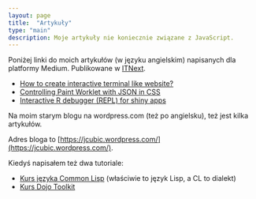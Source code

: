 ```yaml
---
layout: page
title:  "Artykuły"
type: "main"
description: Moje artykuły nie koniecznie związane z JavaScript.
---
```


Poniżej linki do moich artykułów (w języku angielskim) napisanych dla platformy Medium.
Publikowane w [ITNext](https://itnext.io/).

* [How to create interactive terminal like website?](https://itnext.io/how-to-create-interactive-terminal-like-website-888bb0972288?)
* [Controlling Paint Worklet with JSON in CSS](https://itnext.io/controlling-paint-worklet-with-json-in-css-298a7b10e41c)
* [Interactive R debugger (REPL) for shiny apps](https://itnext.io/interactive-r-debugger-repl-for-shiny-apps-87c769be4859)

Na moim starym blogu na wordpress.com (też po angielsku), też jest kilka artykułów.

Adres bloga to [https://jcubic.wordpress.com/](https://jcubic.wordpress.com/).

Kiedyś napisałem też dwa tutoriale:

* [Kurs języka Common Lisp](https://jcubic.pl/jakub-jankiewicz/lisp_tutorial.php) (właściwie to język Lisp, a CL to dialekt)
* [Kurs Dojo Toolkit](https://jcubic.pl/jakub-jankiewicz/dojo_tutorial.php)
